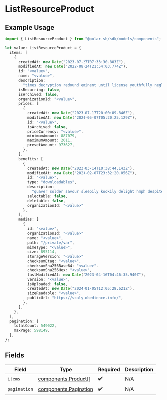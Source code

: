 # ListResourceProduct

## Example Usage

```typescript
import { ListResourceProduct } from "@polar-sh/sdk/models/components";

let value: ListResourceProduct = {
  items: [
    {
      createdAt: new Date("2023-07-27T07:33:30.803Z"),
      modifiedAt: new Date("2022-08-24T21:54:03.774Z"),
      id: "<value>",
      name: "<value>",
      description:
        "times decryption redound eminent until license youthfully neglect wherever",
      isRecurring: false,
      isArchived: false,
      organizationId: "<value>",
      prices: [
        {
          createdAt: new Date("2023-07-17T20:00:09.846Z"),
          modifiedAt: new Date("2024-05-07T05:20:25.129Z"),
          id: "<value>",
          isArchived: false,
          priceCurrency: "<value>",
          minimumAmount: 887079,
          maximumAmount: 2011,
          presetAmount: 973627,
        },
      ],
      benefits: [
        {
          createdAt: new Date("2023-03-14T10:38:44.143Z"),
          modifiedAt: new Date("2023-02-07T23:32:20.056Z"),
          id: "<value>",
          type: "downloadables",
          description:
            "quaver solder savour sleepily kookily delight hmph despite",
          selectable: false,
          deletable: false,
          organizationId: "<value>",
        },
      ],
      medias: [
        {
          id: "<value>",
          organizationId: "<value>",
          name: "<value>",
          path: "/private/var",
          mimeType: "<value>",
          size: 895114,
          storageVersion: "<value>",
          checksumEtag: "<value>",
          checksumSha256Base64: "<value>",
          checksumSha256Hex: "<value>",
          lastModifiedAt: new Date("2023-04-16T04:46:35.940Z"),
          version: "<value>",
          isUploaded: false,
          createdAt: new Date("2024-01-05T12:05:28.621Z"),
          sizeReadable: "<value>",
          publicUrl: "https://scaly-obedience.info/",
        },
      ],
    },
  ],
  pagination: {
    totalCount: 549022,
    maxPage: 598149,
  },
};
```

## Fields

| Field                                                          | Type                                                           | Required                                                       | Description                                                    |
| -------------------------------------------------------------- | -------------------------------------------------------------- | -------------------------------------------------------------- | -------------------------------------------------------------- |
| `items`                                                        | [components.Product](../../models/components/product.md)[]     | :heavy_check_mark:                                             | N/A                                                            |
| `pagination`                                                   | [components.Pagination](../../models/components/pagination.md) | :heavy_check_mark:                                             | N/A                                                            |